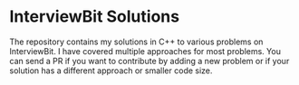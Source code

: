 # InterviewBit Solutions

The repository contains my solutions in C++ to various problems on InterviewBit. I have covered multiple approaches for most problems. You can send a PR if you want to contribute by adding a new problem or if your solution has a different approach or smaller code size.